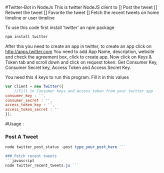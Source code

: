 #Twitter-Bot in NodeJs
This is twitter NodeJS client to 
[] Post the tweet
[] Retweet the tweet
[] Favorite the tweet
[] Fetch the recent tweets on home timeline or user timeline

To use this code first install 'twitter' an npm package
```javascript
npm install twitter
```

After this you need to create an app in twitter, to create an app click on http://apps.twitter.com 
You need to add App Name, description, website and check the agreement box, click to create app. 
Now click on Keys & Token tab and scroll down and click on request token. 
Get Consumer Key, Consumer Secret key, Access Token and Access Secret Key.

You need this 4 keys to run this program. Fill it in this values

```javascript
var client = new Twitter({
	//Fill in Consumer keys and Access token from your twitter app
consumer_key : '',
consumer_secret : '',
access_token_key : '',
access_token_secret : ''
});
```
#Usage : 
### Post A Tweet
```javascript 
node twitter_post_status -post type_your_post_here ```

### Fetch recent tweets
```javascript
node twitter_recent_tweets.js ```

